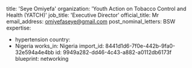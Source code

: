 title: 'Seye Omiyefa'
organization: 'Youth Action on Tobacco Control and Health (YATCH)'
job_title: 'Executive Director'
official_title: Mr
email_address: omiyefaseye@gmail.com
post_nominal_letters: BSW
expertise:
  - hypertension
country:
  - Nigeria
works_in: Nigeria
import_id: 8441d1d6-7f0e-442b-9fa0-32e594a4e4bb
id: 9949a282-dd46-4c43-a882-a0112db6173f
blueprint: networking
